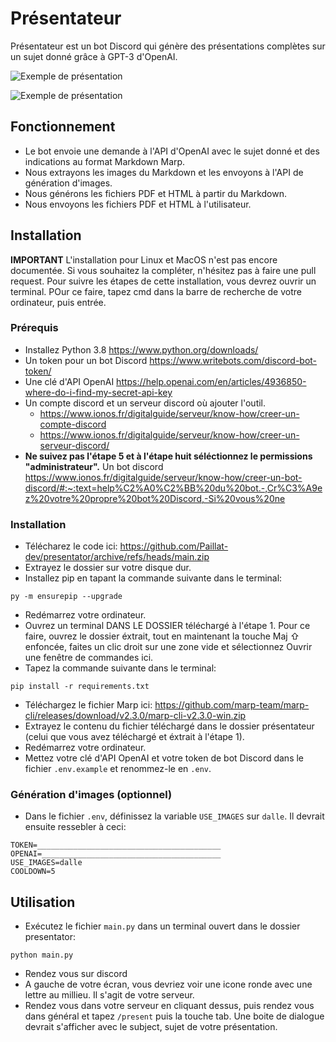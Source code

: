 # Présentateur

Présentateur est un bot Discord qui génère des présentations complètes sur un sujet donné grâce à GPT-3 d'OpenAI.

![Exemple de présentation](https://raw.githubusercontent.com/Paillat-dev/presentator/main/examples/steve-jobs/Steve-Jobs-1.png)

![Exemple de présentation](https://raw.githubusercontent.com/Paillat-dev/presentator/main/examples/python/the-python-programming-language-1.png)

## Fonctionnement
- Le bot envoie une demande à l'API d'OpenAI avec le sujet donné et des indications au format Markdown Marp.
- Nous extrayons les images du Markdown et les envoyons à l'API de génération d'images.
- Nous générons les fichiers PDF et HTML à partir du Markdown.
- Nous envoyons les fichiers PDF et HTML à l'utilisateur.

## Installation
**IMPORTANT** L'installation pour Linux et MacOS n'est pas encore documentée. Si vous souhaitez la compléter, n'hésitez pas à faire une pull request.
Pour suivre les étapes de cette installation, vous devrez ouvrir un terminal. POur ce faire, tapez cmd dans la barre de recherche de votre ordinateur, puis entrée.

### Prérequis
- Installez Python 3.8 https://www.python.org/downloads/
- Un token pour un bot Discord https://www.writebots.com/discord-bot-token/
- Une clé d'API OpenAI https://help.openai.com/en/articles/4936850-where-do-i-find-my-secret-api-key
- Un compte discord et un serveur discord où ajouter l'outil.
  + https://www.ionos.fr/digitalguide/serveur/know-how/creer-un-compte-discord
  + https://www.ionos.fr/digitalguide/serveur/know-how/creer-un-serveur-discord/
- **Ne suivez pas l'étape 5 et à l'étape huit séléctionnez le permissions "administrateur".** Un bot discord https://www.ionos.fr/digitalguide/serveur/know-how/creer-un-bot-discord/#:~:text=help%C2%A0%C2%BB%20du%20bot.-,Cr%C3%A9ez%20votre%20propre%20bot%20Discord,-Si%20vous%20ne

### Installation
- Télécharez le code ici: https://github.com/Paillat-dev/presentator/archive/refs/heads/main.zip
- Extrayez le dossier sur votre disque dur.
- Installez pip en tapant la commande suivante dans le terminal: 
```
py -m ensurepip --upgrade
```
- Redémarrez votre ordinateur.
- Ouvrez un terminal DANS LE DOSSIER téléchargé à l'étape 1. Pour ce faire, ouvrez le dossier éxtrait, tout en maintenant la touche Maj ⇧ enfoncée, faites un clic droit sur une zone vide et sélectionnez Ouvrir une fenêtre de commandes ici.
- Tapez la commande suivante dans le terminal:
```
pip install -r requirements.txt
```
- Téléchargez le fichier Marp ici: https://github.com/marp-team/marp-cli/releases/download/v2.3.0/marp-cli-v2.3.0-win.zip
- Extrayez le contenu du fichier téléchargé dans le dossier présentateur (celui que vous avez téléchargé et éxtrait à l'étape 1).
- Redémarrez votre ordinateur.
- Mettez votre clé d'API OpenAI et votre token de bot Discord dans le fichier `.env.example` et renommez-le en `.env`.

### Génération d'images (optionnel)
- Dans le fichier `.env`, définissez la variable `USE_IMAGES` sur `dalle`. Il devrait ensuite ressebler à ceci:
```
TOKEN=_________________________________________
OPENAI=________________________________________
USE_IMAGES=dalle
COOLDOWN=5
```


## Utilisation
- Exécutez le fichier `main.py` dans un terminal ouvert dans le dossier presentator:
```
python main.py
```
- Rendez vous sur discord
- A gauche de votre écran, vous devriez voir une icone ronde avec une lettre au millieu. Il s'agit de votre serveur.
- Rendez vous dans votre serveur en cliquant dessus, puis rendez vous dans général et tapez `/present` puis la touche tab. Une boite de dialogue devrait s'afficher avec le subject, sujet de votre présentation.
